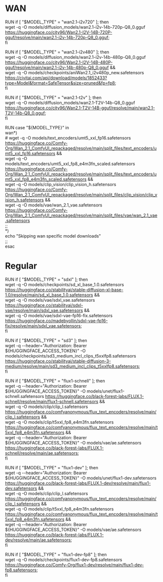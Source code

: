 # WAN
RUN if [ "$MODEL_TYPE" = "wan2.1-i2v720" ]; then \
      wget -q -O models/diffusion_models/wan2.1-i2v-14b-720p-Q8_0.gguf https://huggingface.co/city96/Wan2.1-I2V-14B-720P-gguf/resolve/main/wan2.1-i2v-14b-720p-Q8_0.gguf; \
    fi

RUN if [ "$MODEL_TYPE" = "wan2.1-i2v480" ]; then \
      wget -q -O models/diffusion_models/wan2.1-i2v-14b-480p-Q8_0.gguf https://huggingface.co/city96/Wan2.1-I2V-14B-480P-gguf/resolve/main/wan2.1-i2v-14b-480p-Q8_0.gguf && \
      wget -q -O models/checkpoints/aniWan2.1_i2v480p_new.safetensors https://civitai.com/api/download/models/1852433?type=Model&format=SafeTensor&size=pruned&fp=fp8; \
    fi

RUN if [ "$MODEL_TYPE" = "wan2.1-t2v" ]; then \
    wget -q -O models/diffusion_models/wan2.1-T2V-14b-Q8_0.gguf https://huggingface.co/city96/Wan2.1-T2V-14B-gguf/resolve/main/wan2.1-T2V-14b-Q8_0.gguf; \
  fi

  RUN case "${MODEL_TYPE}" in \
  wan*) \
    #   wget -q -O models/text_encoders/umt5_xxl_fp16.safetensors https://huggingface.co/Comfy-Org/Wan_2.1_ComfyUI_repackaged/resolve/main/split_files/text_encoders/umt5_xxl_fp16.safetensors && \
      wget -q -O models/text_encoders/umt5_xxl_fp8_e4m3fn_scaled.safetensors https://huggingface.co/Comfy-Org/Wan_2.1_ComfyUI_repackaged/resolve/main/split_files/text_encoders/umt5_xxl_fp8_e4m3fn_scaled.safetensors && \
      wget -q -O models/clip_vision/clip_vision_h.safetensors https://huggingface.co/Comfy-Org/Wan_2.1_ComfyUI_repackaged/resolve/main/split_files/clip_vision/clip_vision_h.safetensors && \
      wget -q -O models/vae/wan_2.1_vae.safetensors https://huggingface.co/Comfy-Org/Wan_2.1_ComfyUI_repackaged/resolve/main/split_files/vae/wan_2.1_vae.safetensors \
      ;; \
  *) \
      echo "Skipping wan specific model downloads" \
      ;; \
esac

# Regular
RUN if [ "$MODEL_TYPE" = "sdxl" ]; then \
      wget -q -O models/checkpoints/sd_xl_base_1.0.safetensors https://huggingface.co/stabilityai/stable-diffusion-xl-base-1.0/resolve/main/sd_xl_base_1.0.safetensors && \
      wget -q -O models/vae/sdxl_vae.safetensors https://huggingface.co/stabilityai/sdxl-vae/resolve/main/sdxl_vae.safetensors && \
      wget -q -O models/vae/sdxl-vae-fp16-fix.safetensors https://huggingface.co/madebyollin/sdxl-vae-fp16-fix/resolve/main/sdxl_vae.safetensors; \
    fi

RUN if [ "$MODEL_TYPE" = "sd3" ]; then \
      wget -q --header="Authorization: Bearer ${HUGGINGFACE_ACCESS_TOKEN}" -O models/checkpoints/sd3_medium_incl_clips_t5xxlfp8.safetensors https://huggingface.co/stabilityai/stable-diffusion-3-medium/resolve/main/sd3_medium_incl_clips_t5xxlfp8.safetensors; \
    fi

RUN if [ "$MODEL_TYPE" = "flux1-schnell" ]; then \
      wget -q --header="Authorization: Bearer ${HUGGINGFACE_ACCESS_TOKEN}" -O models/unet/flux1-schnell.safetensors https://huggingface.co/black-forest-labs/FLUX.1-schnell/resolve/main/flux1-schnell.safetensors && \
      wget -q -O models/clip/clip_l.safetensors https://huggingface.co/comfyanonymous/flux_text_encoders/resolve/main/clip_l.safetensors && \
      wget -q -O models/clip/t5xxl_fp8_e4m3fn.safetensors https://huggingface.co/comfyanonymous/flux_text_encoders/resolve/main/t5xxl_fp8_e4m3fn.safetensors && \
      wget -q --header="Authorization: Bearer ${HUGGINGFACE_ACCESS_TOKEN}" -O models/vae/ae.safetensors https://huggingface.co/black-forest-labs/FLUX.1-schnell/resolve/main/ae.safetensors; \
    fi

RUN if [ "$MODEL_TYPE" = "flux1-dev" ]; then \
      wget -q --header="Authorization: Bearer ${HUGGINGFACE_ACCESS_TOKEN}" -O models/unet/flux1-dev.safetensors https://huggingface.co/black-forest-labs/FLUX.1-dev/resolve/main/flux1-dev.safetensors && \
      wget -q -O models/clip/clip_l.safetensors https://huggingface.co/comfyanonymous/flux_text_encoders/resolve/main/clip_l.safetensors && \
      wget -q -O models/clip/t5xxl_fp8_e4m3fn.safetensors https://huggingface.co/comfyanonymous/flux_text_encoders/resolve/main/t5xxl_fp8_e4m3fn.safetensors && \
      wget -q --header="Authorization: Bearer ${HUGGINGFACE_ACCESS_TOKEN}" -O models/vae/ae.safetensors https://huggingface.co/black-forest-labs/FLUX.1-dev/resolve/main/ae.safetensors; \
    fi

RUN if [ "$MODEL_TYPE" = "flux1-dev-fp8" ]; then \
      wget -q -O models/checkpoints/flux1-dev-fp8.safetensors https://huggingface.co/Comfy-Org/flux1-dev/resolve/main/flux1-dev-fp8.safetensors; \
    fi